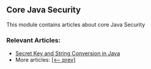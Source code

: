 ## Core Java Security

This module contains articles about core Java Security

### Relevant Articles:

- [Secret Key and String Conversion in Java](https://www.baeldung.com/secret-key-and-string-conversion-in-java/)
- More articles: [[<-- prev]](/core-java-modules/core-java-security-2)
